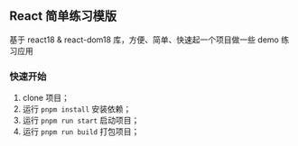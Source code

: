 ## React 简单练习模版
基于 react18 & react-dom18 库，方便、简单、快速起一个项目做一些 demo 练习应用

### 快速开始
1. clone 项目；
2. 运行 `pnpm install` 安装依赖；
3. 运行 `pnpm run start` 启动项目；
4. 运行 `pnpm run build` 打包项目；